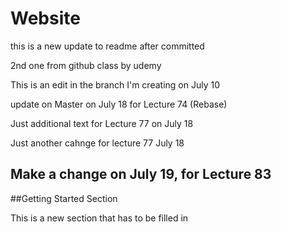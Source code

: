 # Website
this is a new update to readme after committed

2nd one from github class by udemy

This is an edit in the branch I'm creating on July 10

update on Master on July 18 for Lecture 74 (Rebase)

Just additional text for Lecture 77 on July 18

Just another cahnge for lecture 77 July 18

## Make a change on July 19, for Lecture 83

##Getting Started Section

This is a new section that has to be filled in
